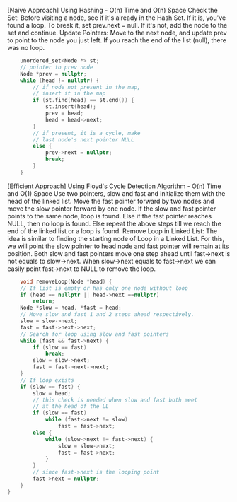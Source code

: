<p>[Naive Approach] Using Hashing - O(n) Time and O(n) Space
Check the Set: Before visiting a node, see if it's already in the Hash Set.
If it is, you've found a loop. To break it, set prev.next = null.
If it's not, add the node to the set and continue.
Update Pointers: Move to the next node, and update prev to point to the node you just left.
If you reach the end of the list (null), there was no loop.</p>

```cpp
    unordered_set<Node *> st;
    // pointer to prev node
    Node *prev = nullptr;
    while (head != nullptr) {
        // if node not present in the map,
        // insert it in the map
        if (st.find(head) == st.end()) {
            st.insert(head);
            prev = head;
            head = head->next;
        }
        // if present, it is a cycle, make
        // last node's next pointer NULL
        else {
            prev->next = nullptr;
            break;
        }
    }
```
<p>[Efficient Approach] Using Floyd's Cycle Detection Algorithm - O(n) Time and O(1) Space
Use two pointers, slow and fast and initialize them with the head of the linked list.
Move the fast pointer forward by two nodes and move the slow pointer forward by one node.
If the slow and fast pointer points to the same node, loop is found.
Else if the fast pointer reaches NULL, then no loop is found.
Else repeat the above steps till we reach the end of the linked list or a loop is found.
Remove Loop in Linked List:
The idea is similar to finding the starting node of Loop in a Linked List. For this, we will point the slow pointer to head node and fast pointer will remain at its position. Both slow and fast pointers move one step ahead until fast->next is not equals to slow->next. When slow->next equals to fast->next we can easily point fast->next to NULL to remove the loop. </p>

```cpp
    void removeLoop(Node *head) {
    // If list is empty or has only one node without loop
    if (head == nullptr || head->next ==nullptr)
        return;
    Node *slow = head, *fast = head;
    // Move slow and fast 1 and 2 steps ahead respectively.
    slow = slow->next;
    fast = fast->next->next;
    // Search for loop using slow and fast pointers
    while (fast && fast->next) {
        if (slow == fast)
            break;
        slow = slow->next;
        fast = fast->next->next;
    }
    // If loop exists
    if (slow == fast) {
        slow = head;
        // this check is needed when slow and fast both meet
        // at the head of the LL
        if (slow == fast)
            while (fast->next != slow)
                fast = fast->next;
        else {
            while (slow->next != fast->next) {
                slow = slow->next;
                fast = fast->next;
            }
        }
        // since fast->next is the looping point 
        fast->next = nullptr;
    }
}
